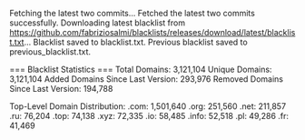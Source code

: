 Fetching the latest two commits...
Fetched the latest two commits successfully.
Downloading latest blacklist from https://github.com/fabriziosalmi/blacklists/releases/download/latest/blacklist.txt...
Blacklist saved to blacklist.txt.
Previous blacklist saved to previous_blacklist.txt.

=== Blacklist Statistics ===
Total Domains: 3,121,104
Unique Domains: 3,121,104
Added Domains Since Last Version: 293,976
Removed Domains Since Last Version: 194,788

Top-Level Domain Distribution:
  .com: 1,501,640
  .org: 251,560
  .net: 211,857
  .ru: 76,204
  .top: 74,138
  .xyz: 72,335
  .io: 58,485
  .info: 52,518
  .pl: 49,286
  .fr: 41,469

